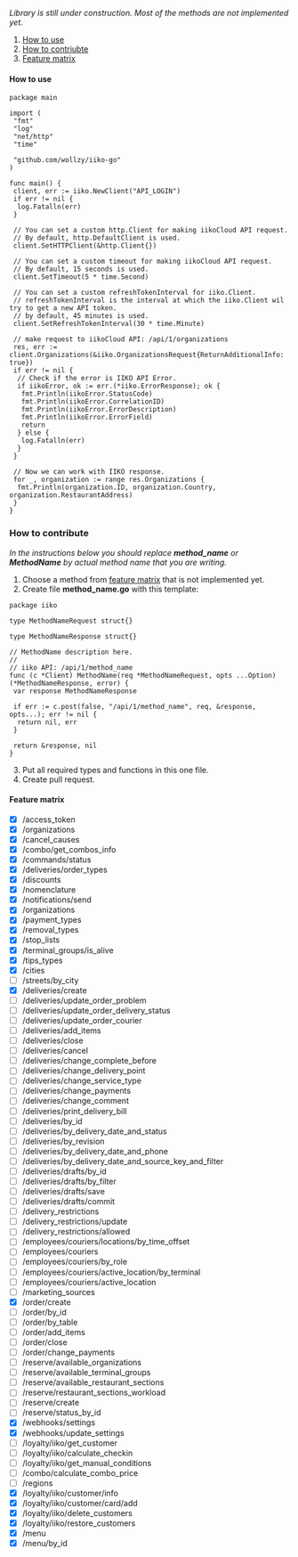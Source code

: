 _Library is still under construction. Most of the methods are not implemented yet._

1. [How to use](#how-to-use)
2. [How to contriubte](#how-to-contribute)
3. [Feature matrix](#feature-matrix)

#### How to use

```golang
package main

import (
 "fmt"
 "log"
 "net/http"
 "time"

 "github.com/wollzy/iiko-go"
)

func main() {
 client, err := iiko.NewClient("API_LOGIN")
 if err != nil {
  log.Fatalln(err)
 }

 // You can set a custom http.Client for making iikoCloud API request.
 // By default, http.DefaultClient is used.
 client.SetHTTPClient(&http.Client{})

 // You can set a custom timeout for making iikoCloud API request.
 // By default, 15 seconds is used.
 client.SetTimeout(5 * time.Second)

 // You can set a custom refreshTokenInterval for iiko.Client.
 // refreshTokenInterval is the interval at which the iiko.Client wil try to get a new API token.
 // by default, 45 minutes is used.
 client.SetRefreshTokenInterval(30 * time.Minute)

 // make request to iikoCloud API: /api/1/organizations
 res, err := client.Organizations(&iiko.OrganizationsRequest{ReturnAdditionalInfo: true})
 if err != nil {
  // Check if the error is IIKO API Error.
  if iikoError, ok := err.(*iiko.ErrorResponse); ok {
   fmt.Println(iikoError.StatusCode)
   fmt.Println(iikoError.CorrelationID)
   fmt.Println(iikoError.ErrorDescription)
   fmt.Println(iikoError.ErrorField)
   return
  } else {
   log.Fatalln(err)
  }
 }

 // Now we can work with IIKO response.
 for _, organization := range res.Organizations {
  fmt.Println(organization.ID, organization.Country, organization.RestaurantAddress)
 }
}
```

### How to contribute

_In the instructions below you should replace **method_name** or **MethodName** by actual method name that you are writing._

1. Choose a method from [feature matrix](#feature-matrix) that is not implemented yet.
2. Create file **method_name.go** with this template:

```golang
package iiko

type MethodNameRequest struct{}

type MethodNameResponse struct{}

// MethodName description here.
//
// iiko API: /api/1/method_name
func (c *Client) MethodName(req *MethodNameRequest, opts ...Option) (*MethodNameResponse, error) {
 var response MethodNameResponse

 if err := c.post(false, "/api/1/method_name", req, &response, opts...); err != nil {
  return nil, err
 }

 return &response, nil
}
```

3. Put all required types and functions in this one file.
4. Create pull request.

#### Feature matrix

- [x] /access_token
- [x] /organizations
- [x] /cancel_causes
- [x] /combo/get_combos_info
- [x] /commands/status
- [x] /deliveries/order_types
- [x] /discounts
- [x] /nomenclature
- [x] /notifications/send
- [x] /organizations
- [x] /payment_types
- [x] /removal_types
- [x] /stop_lists
- [x] /terminal_groups/is_alive
- [x] /tips_types
- [x] /cities
- [ ] /streets/by_city
- [x] /deliveries/create
- [ ] /deliveries/update_order_problem
- [ ] /deliveries/update_order_delivery_status
- [ ] /deliveries/update_order_courier
- [ ] /deliveries/add_items
- [ ] /deliveries/close
- [ ] /deliveries/cancel
- [ ] /deliveries/change_complete_before
- [ ] /deliveries/change_delivery_point
- [ ] /deliveries/change_service_type
- [ ] /deliveries/change_payments
- [ ] /deliveries/change_comment
- [ ] /deliveries/print_delivery_bill
- [ ] /deliveries/by_id
- [ ] /deliveries/by_delivery_date_and_status
- [ ] /deliveries/by_revision
- [ ] /deliveries/by_delivery_date_and_phone
- [ ] /deliveries/by_delivery_date_and_source_key_and_filter
- [ ] /deliveries/drafts/by_id
- [ ] /deliveries/drafts/by_filter
- [ ] /deliveries/drafts/save
- [ ] /deliveries/drafts/commit
- [ ] /delivery_restrictions
- [ ] /delivery_restrictions/update
- [ ] /delivery_restrictions/allowed
- [ ] /employees/couriers/locations/by_time_offset
- [ ] /employees/couriers
- [ ] /employees/couriers/by_role
- [ ] /employees/couriers/active_location/by_terminal
- [ ] /employees/couriers/active_location
- [ ] /marketing_sources
- [x] /order/create
- [ ] /order/by_id
- [ ] /order/by_table
- [ ] /order/add_items
- [ ] /order/close
- [ ] /order/change_payments
- [ ] /reserve/available_organizations
- [ ] /reserve/available_terminal_groups
- [ ] /reserve/available_restaurant_sections
- [ ] /reserve/restaurant_sections_workload
- [ ] /reserve/create
- [ ] /reserve/status_by_id
- [x] /webhooks/settings
- [x] /webhooks/update_settings
- [ ] /loyalty/iiko/get_customer
- [ ] /loyalty/iiko/calculate_checkin
- [ ] /loyalty/iiko/get_manual_conditions
- [ ] /combo/calculate_combo_price
- [ ] /regions
- [x] /loyalty/iiko/customer/info
- [x] /loyalty/iiko/customer/card/add
- [x] /loyalty/iiko/delete_customers
- [x] /loyalty/iiko/restore_customers
- [x] /menu
- [x] /menu/by_id
